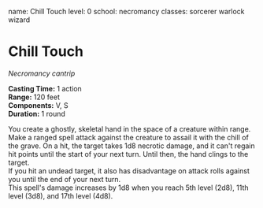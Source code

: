 name: Chill Touch level: 0 school: necromancy classes: sorcerer warlock wizard

# Chill Touch
_Necromancy cantrip_

**Casting Time:** 1 action    
**Range:** 120 feet    
**Components:** V, S   
**Duration:** 1 round

You create a ghostly, skeletal hand in the space of a creature within range. Make a ranged spell attack against the creature to assail it with the chill of the grave. On a hit, the target takes 1d8 necrotic damage, and it can't regain hit points until the start of your next turn. Until then, the hand clings to the target.    
If you hit an undead target, it also has disadvantage on attack rolls against you until the end of your next turn.    
This spell's damage increases by 1d8 when you reach 5th level (2d8), 11th level (3d8), and 17th level (4d8). 